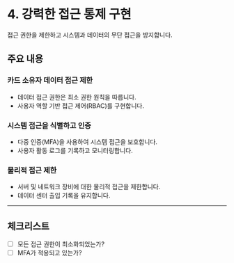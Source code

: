 # 4. 강력한 접근 통제 구현

접근 권한을 제한하고 시스템과 데이터의 무단 접근을 방지합니다.

## 주요 내용

### 카드 소유자 데이터 접근 제한
- 데이터 접근 권한은 최소 권한 원칙을 따릅니다.
- 사용자 역할 기반 접근 제어(RBAC)를 구현합니다.

### 시스템 접근을 식별하고 인증
- 다중 인증(MFA)을 사용하여 시스템 접근을 보호합니다.
- 사용자 활동 로그를 기록하고 모니터링합니다.

### 물리적 접근 제한
- 서버 및 네트워크 장비에 대한 물리적 접근을 제한합니다.
- 데이터 센터 출입 기록을 유지합니다.

---

## 체크리스트
- [ ] 모든 접근 권한이 최소화되었는가?  
- [ ] MFA가 적용되고 있는가?  

